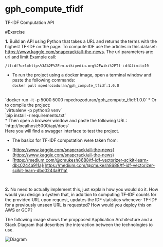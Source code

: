 # gph_compute_tfidf
TF-IDF Computation API

#Exercise

**1.** Build an API using Python that takes a URL and returns the terms with the highest TF-IDF on the page. To compute IDF use the articles in this dataset: https://www.kaggle.com/snapcrack/all-the-news. The url parameters are: url and limit Example call:

`/tfidf?url=https%3A%2F%2Fen.wikipedia.org%2Fwiki%2FTf-idf&limit=10`
<br>
* To run the project using a docker image, open a terminal window and paste the following commands:<br>
`docker pull mpedrozoduran/gph_compute_tfidf:1.0.0` 
<br>
`docker run -it -p 5000:5000 mpedrozoduran/gph_compute_tfidf:1.0.0`
* Or to compile the project:
<br>
`virtualenv -p python3 venv`
<br>
`pip install -r requirements.txt`
<br>
* Then open a browser window and paste the following URL: 
<br>
`http://localhost:5000/api/docs` 
<br>
Here you will find a swagger interface to test the project.
<br>

* The basics for TF-IDF computation were taken from: <br>
- [https://www.kaggle.com/snapcrack/all-the-news](https://www.kaggle.com/snapcrack/all-the-news) 
- [https://medium.com/@cmukesh8688/tf-idf-vectorizer-scikit-learn-dbc0244a911a](https://medium.com/@cmukesh8688/tf-idf-vectorizer-scikit-learn-dbc0244a911a)
<br>

**2.** No need to actually implement this, just explain how you would do it. How would you design a system that, in addition to computing TF-IDF counts for the provided URL upon request, updates the IDF statistics whenever TF-IDF for a previously unseen URL is requested? How would you deploy this on AWS or GCP?

The following image shows the propposed Application Architecture and a Stack Diagram that describes the interaction between the
technologies to use.

![Diagram](https://i.ibb.co/Dpzpr5n/architecture.png "Architecture Diagram")

